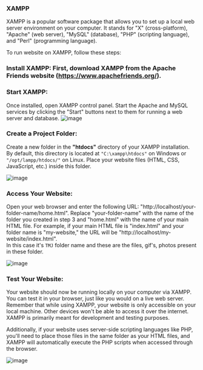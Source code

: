 
### XAMPP
XAMPP is a popular software package that allows you to set up a local web server environment on your computer. It stands for "X" (cross-platform), "Apache" (web server), "MySQL" (database), "PHP" (scripting language), and "Perl" (programming language).

To run website on XAMPP, follow these steps:

### Install XAMPP: First, download XAMPP from the Apache Friends website (https://www.apachefriends.org/).

### Start XAMPP:

Once installed, open XAMPP control panel.
Start the Apache and MySQL services by clicking the "Start" buttons next to them for running a web server and database.
![image](https://github.com/Tanvi-Jain01/Sessions-PHP/assets/123053700/ecf83cc6-063d-4903-9055-dd08be920f48)


### Create a Project Folder:

Create a new folder in the **"htdocs"** directory of your XAMPP installation. By default, this directory is located at `"C:\xampp\htdocs"` on Windows or `"/opt/lampp/htdocs/"` on Linux.
Place your website files (HTML, CSS, JavaScript, etc.) inside this folder.   

![image](https://github.com/Tanvi-Jain01/Sessions-PHP/assets/123053700/e5fdb379-bc8c-468a-a8db-30ef49d60bda)


### Access Your Website:

Open your web browser and enter the following URL: "http://localhost/your-folder-name/home.html". Replace "your-folder-name" with the name of the folder you created in step 3 and "home.html" with the name of your main HTML file.
For example, if your main HTML file is "index.html" and your folder name is "my-website," the URL will be "http://localhost/my-website/index.html".  
In this case it's `TMJ` folder name and these are the files, gif's, photos present in these folder.

![image](https://github.com/Tanvi-Jain01/Sessions-PHP/assets/123053700/85ba9f34-e7e7-429e-996c-d8d57e0f78fe)


### Test Your Website:
Your website should now be running locally on your computer via XAMPP. You can test it in your browser, just like you would on a live web server.
Remember that while using XAMPP, your website is only accessible on your local machine. Other devices won't be able to access it over the internet. XAMPP is primarily meant for development and testing purposes.

Additionally, if your website uses server-side scripting languages like PHP, you'll need to place those files in the same folder as your HTML files, and XAMPP will automatically execute the PHP scripts when accessed through the browser.

![image](https://github.com/Tanvi-Jain01/Sessions-PHP/assets/123053700/242e7ed2-f336-413f-a9cb-2e577f6c8aa1)






